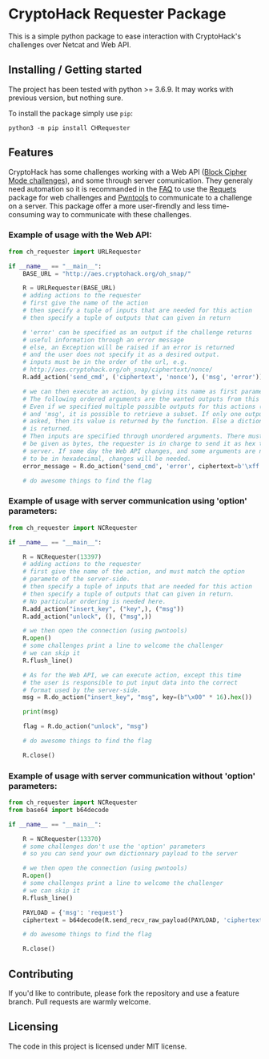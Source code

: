 # CryptoHack Requester Package

This is a simple python package to ease interaction with CryptoHack's challenges over Netcat and Web API.

## Installing / Getting started

The project has been tested with python >= 3.6.9. It may works with previous version, but nothing sure.

To install the package simply use `pip`:
```shell
python3 -m pip install CHRequester
```

## Features

CryptoHack has some challenges working with a Web API ([Block Cipher Mode challenges](https://cryptohack.org/challenges/aes/)), and some through server comunication. They generaly need automation so it is recommanded in the [FAQ](https://cryptohack.org/faq/) to use the [Requets](https://requests.readthedocs.io/en/master/) package for web challenges and [Pwntools](http://docs.pwntools.com/en/stable/) to communicate to a challenge on a server.
This package offer a more user-firendly and less time-consuming way to communicate with these challenges.

### Example of usage with the Web API:
```python
from ch_requester import URLRequester

if __name__ == "__main__":
    BASE_URL = "http://aes.cryptohack.org/oh_snap/"

    R = URLRequester(BASE_URL)
    # adding actions to the requester
    # first give the name of the action
    # then specify a tuple of inputs that are needed for this action
    # then specify a tuple of outputs that can given in return

    # 'error' can be specified as an output if the challenge returns
    # useful information through an error message
    # else, an Exception will be raised if an error is returned
    # and the user does not specify it as a desired output.
    # inputs must be in the order of the url, e.g.
    # http://aes.cryptohack.org/oh_snap/ciphertext/nonce/
    R.add_action('send_cmd', ('ciphertext', 'nonce'), ('msg', 'error'))

    # we can then execute an action, by giving its name as first parameters.
    # The following ordered arguments are the wanted outputs from this action.
    # Even if we specified multiple possible outputs for this actions ('error')
    # and 'msg', it is possible to retrieve a subset. If only one output is 
    # asked, then its value is returned by the function. Else a dictionnary
    # is returned.
    # Then inputs are specified through unordered arguments. There must always
    # be given as bytes, the requester is in charge to send it as hex to the web 
    # server. If some day the Web API changes, and some arguments are not expected
    # to be in hexadecimal, changes will be needed.
    error_message = R.do_action('send_cmd', 'error', ciphertext=b'\xff', nonce=b'\xff')

    # do awesome things to find the flag
```

### Example of usage with server communication using 'option' parameters:
```python
from ch_requester import NCRequester

if __name__ == "__main__":

    R = NCRequester(13397)
    # adding actions to the requester
    # first give the name of the action, and must match the option
    # paramete of the server-side.
    # then specify a tuple of inputs that are needed for this action
    # then specify a tuple of outputs that can given in return.
    # No particular ordering is needed here.
    R.add_action("insert_key", ("key",), ("msg"))
    R.add_action("unlock", (), ("msg",))

    # we then open the connection (using pwntools)
    R.open()
    # some challenges print a line to welcome the challenger
    # we can skip it
    R.flush_line()

    # As for the Web API, we can execute action, except this time
    # the user is responsible to put input data into the correct
    # format used by the server-side.
    msg = R.do_action("insert_key", "msg", key=(b"\x00" * 16).hex())

    print(msg)

    flag = R.do_action("unlock", "msg")

    # do awesome things to find the flag

    R.close()
```

### Example of usage with server communication without 'option' parameters:
```python
from ch_requester import NCRequester
from base64 import b64decode

if __name__ == "__main__":

    R = NCRequester(13370)
    # some challenges don't use the 'option' parameters
    # so you can send your own dictionnary payload to the server

    # we then open the connection (using pwntools)
    R.open()
    # some challenges print a line to welcome the challenger
    # we can skip it
    R.flush_line()

    PAYLOAD = {'msg': 'request'}
    ciphertext = b64decode(R.send_recv_raw_payload(PAYLOAD, 'ciphertext'))

    # do awesome things to find the flag

    R.close()
```

## Contributing

If you'd like to contribute, please fork the repository and use a feature
branch. Pull requests are warmly welcome.

## Licensing

The code in this project is licensed under MIT license.

